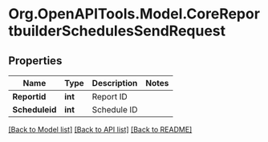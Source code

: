 # Org.OpenAPITools.Model.CoreReportbuilderSchedulesSendRequest

## Properties

Name | Type | Description | Notes
------------ | ------------- | ------------- | -------------
**Reportid** | **int** | Report ID | 
**Scheduleid** | **int** | Schedule ID | 

[[Back to Model list]](../README.md#documentation-for-models) [[Back to API list]](../README.md#documentation-for-api-endpoints) [[Back to README]](../README.md)

